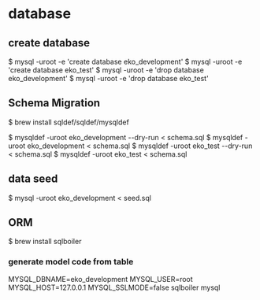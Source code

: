 # database

## create database

$ mysql -uroot -e 'create database eko_development'
$ mysql -uroot -e 'create database eko_test'
$ mysql -uroot -e 'drop database eko_development'
$ mysql -uroot -e 'drop database eko_test'

## Schema Migration

$ brew install sqldef/sqldef/mysqldef

$ mysqldef -uroot eko_development --dry-run < schema.sql
$ mysqldef -uroot eko_development < schema.sql
$ mysqldef -uroot eko_test --dry-run < schema.sql
$ mysqldef -uroot eko_test < schema.sql

## data seed

$ mysql -uroot eko_development < seed.sql

## ORM

$ brew install sqlboiler

### generate model code from table

MYSQL_DBNAME=eko_development MYSQL_USER=root MYSQL_HOST=127.0.0.1 MYSQL_SSLMODE=false sqlboiler mysql
